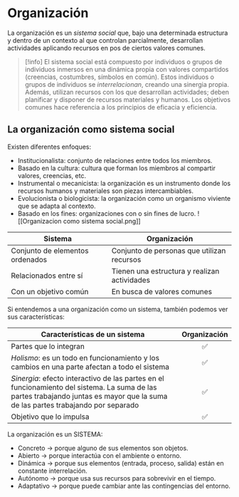 # Organización
La organización es un *sistema social* que, bajo una determinada estructura y dentro de un contexto al que controlan parcialmente, desarrollan actividades aplicando recursos en pos de ciertos valores comunes.
>[!info] El sistema social está compuesto por individuos o grupos de individuos inmersos en una dinámica propia con valores compartidos (creencias, costumbres, símbolos en común). Estos individuos o grupos de individuos se *interrelacionan*, creando una sinergia propia. Además, utilizan recursos con los que desarrollan actividades; deben planificar y disponer de recursos materiales y humanos. Los objetivos comunes hace referencia a los principios de eficacia y eficiencia.
## La organización como sistema social
Existen diferentes enfoques:
- Institucionalista: conjunto de relaciones entre todos los miembros.
- Basado en la cultura: cultura que forman los miembros al compartir valores, creencias, etc.
- Instrumental o mecanicista: la organización es un instrumento donde los recursos humanos y materiales son piezas intercambiables.
- Evolucionista o biologicista: la organización como un organismo viviente que se adapta al contexto.
- Basado en los fines: organizaciones con o sin fines de lucro.
![[Organizacion como sistema social.png]]

| Sistema                         | Organización                                 |
| ------------------------------- | -------------------------------------------- |
| Conjunto de elementos ordenados | Conjunto de personas que utilizan recursos   |
| Relacionados entre sí           | Tienen una estructura y realizan actividades |
| Con un objetivo común           | En busca de valores comunes                  |
Si entendemos a una organización como un sistema, también podemos ver sus características:

| Características de un sistema                                                                                                                                                   | Organización |
| ------------------------------------------------------------------------------------------------------------------------------------------------------------------------------- | :------------: |
| Partes que lo integran                                                                                                                                                          | ✅           |
| *Holismo*: es un todo en funcionamiento y los cambios en una parte afectan a todo el sistema                                                                                      | ✅           |
| *Sinergia*: efecto interactivo de las partes en el funcionamiento del sistema. La suma de las partes trabajando juntas es mayor que la suma de las partes trabajando por separado | ✅           |
| Objetivo que lo impulsa                                                                                                                                                         | ✅           |
La organización es un SISTEMA:
- Concreto → porque alguno de sus elementos son objetos.
- Abierto → porque interactúa con el ambiente o entorno.
- Dinámica → porque sus elementos (entrada, proceso, salida) están en constante interrelación.
- Autónomo → porque usa sus recursos para sobrevivir en el tiempo.
- Adaptativo → porque puede cambiar ante las contingencias del entorno.
